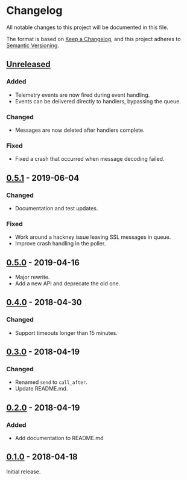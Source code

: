 # Changelog
All notable changes to this project will be documented in this file.

The format is based on [Keep a Changelog](https://keepachangelog.com/en/1.0.0/),
and this project adheres to [Semantic Versioning](https://semver.org/spec/v2.0.0.html).

## [Unreleased]
### Added
- Telemetry events are now fired during event handling.
- Events can be delivered directly to handlers, bypassing the queue.

### Changed
- Messages are now deleted after handlers complete.

### Fixed
- Fixed a crash that occurred when message decoding failed.

## [0.5.1] - 2019-06-04
### Changed
- Documentation and test updates.

### Fixed
- Work around a hackney issue leaving SSL messages in queue.
- Improve crash handling in the poller.

## [0.5.0] - 2019-04-16
- Major rewrite.
- Add a new API and deprecate the old one.

## [0.4.0] - 2018-04-30
### Changed
- Support timeouts longer than 15 minutes.

## [0.3.0] - 2018-04-19
### Changed
- Renamed `send` to `call_after`.
- Update README.md.

## [0.2.0] - 2018-04-19
### Added
- Add documentation to README.md

## [0.1.0] - 2018-04-18
Initial release.

[Unreleased]: https://github.com/hippware/dawdle/compare/v0.5.1...HEAD
[0.5.1]: https://github.com/hippware/dawdle/compare/v0.5.0...v0.5.1
[0.5.0]: https://github.com/hippware/dawdle/compare/v0.4.0...v0.5.0
[0.4.0]: https://github.com/hippware/dawdle/compare/v0.3.0...v0.3.0
[0.3.0]: https://github.com/hippware/dawdle/compare/v0.2.0...v0.3.0
[0.2.0]: https://github.com/hippware/dawdle/compare/v0.1.0...v0.2.0
[0.1.0]: https://github.com/hippware/dawdle/releases/tag/v0.1.0
